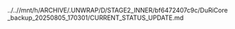 ../..//mnt/h/ARCHIVE/.UNWRAP/D/STAGE2_INNER/bf6472407c9c/DuRiCore_backup_20250805_170301/CURRENT_STATUS_UPDATE.md